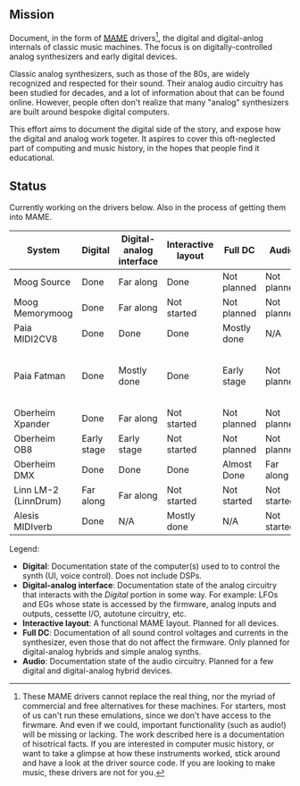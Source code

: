 ## Mission

Document, in the form of [MAME](https://github.com/mamedev/mame) drivers[^1], the digital and
digital-anlog internals of classic music machines.
The focus is on digitally-controlled analog synthesizers and early digital devices.

Classic analog synthesizers, such as those of the 80s, are widely recognized and respected for their sound.
Their analog audio circuitry has been studied for decades, and a lot of information about that can be
found online. However, people often don't realize that many "analog" synthesizers are built around bespoke digital computers.

This effort aims to document the digital side of the story, and expose how the digital and analog work togeter.
It aspires to cover this oft-neglected part of computing and music history, in the hopes that people find it educational.

[^1]: These MAME drivers cannot replace the real thing, nor the myriad of commercial and free alternatives for these machines.
For starters, most of us can't run these emulations, since we don't have access to the firwmare.
And even if we could, important functionality (such as audio!) will be missing or lacking.
The work described here is a documentation of hisotrical facts. If you are interested in computer music history, or
want to take a glimpse at how these instruments worked, stick around and have a look at the driver source code.
If you are looking to make music, these drivers are not for you.


## Status

Currently working on the drivers below. Also in the process of getting them into MAME.

| System | Digital | Digital-analog interface | Interactive layout | Full DC | Audio | In MAME? |
|---|---|---|---|---|---|---|
| Moog Source | Done | Far along | Done | Not planned | Not planned | [Yes](https://github.com/mamedev/mame/blob/master/src/mame/moog/source.cpp) |
| Moog Memorymoog | Done | Far along | Not started | Not planned | Not planned | [Yes](https://github.com/mamedev/mame/blob/master/src/mame/moog/memorymoog.cpp) |
| Paia MIDI2CV8 | Done | Done | Done | Mostly done | N/A | No |
| Paia Fatman | Done | Mostly done | Done | Early stage | Not planned | No (requires fix in mcs51 [bug](https://github.com/mamedev/mame/pull/13053)) |
| Oberheim Xpander | Done | Far along | Not started | Not planned | Not planned | No |
| Oberheim OB8 | Early stage | Early stage | Not started | Not planned | Not planned | No |
| Oberheim DMX | Done | Done | Done | Almost Done | Far along | PR pending |
| Linn LM-2 (LinnDrum) | Far along | Far along | Not started | Not started | Not started | No |
| Alesis MIDIverb | Done | N/A | Mostly done | N/A | Not started | No |

Legend:
* **Digital**: Documentation state of the computer(s) used to to control the synth (UI, voice control). Does not include DSPs.
* **Digital-analog interface**: Documentation state of the analog circuitry that interacts with the *Digital* portion in some way. For example: LFOs and EGs whose state is accessed by the firmware, analog inputs and outputs, cessette I/O, autotune circuitry, etc.
* **Interactive layout**: A functional MAME layout. Planned for all devices.
* **Full DC**: Documentation of all sound control voltages and currents in the synthesizer, even those that do not affect the firmware. Only planned for digital-analog hybrids and simple analog synths.
* **Audio**: Documentation state of the audio circuitry. Planned for a few digital and digital-analog hybrid devices.
